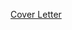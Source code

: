 <a href="Herzog - Cover Letter - Public.pdf">Cover Letter</a>
<script>
  window.location.replace("mherzog01.github.io/Portfolio");
  </script>
